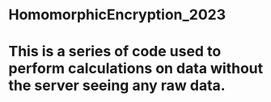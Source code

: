 # HomomorphicEncryption_2023
# This is a series of code used to perform calculations on data without the server seeing any raw data.  

